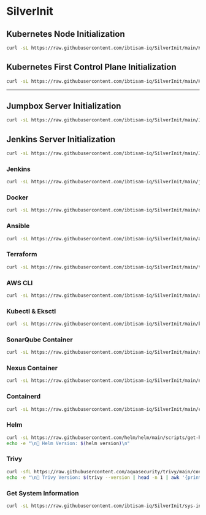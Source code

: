 # SilverInit

## Kubernetes Node Initialization

```bash
curl -sL https://raw.githubusercontent.com/ibtisam-iq/SilverInit/main/K8s-Node-Init.sh | sudo bash
```

## Kubernetes First Control Plane Initialization

```bash
curl -sL https://raw.githubusercontent.com/ibtisam-iq/SilverInit/main/K8s-Control-Plane-Init.sh | sudo bash
```
---

## Jumpbox Server Initialization

```bash
curl -sL https://raw.githubusercontent.com/ibtisam-iq/SilverInit/main/Jumpbox.sh | sudo bash
```

## Jenkins Server Initialization

```bash
curl -sL https://raw.githubusercontent.com/ibtisam-iq/SilverInit/main/Jenkins-Server.sh | sudo bash
```

### Jenkins

```bash
curl -sL https://raw.githubusercontent.com/ibtisam-iq/SilverInit/main/jenkins-setup.sh | sudo bash
```

### Docker

```bash
curl -sL https://raw.githubusercontent.com/ibtisam-iq/SilverInit/main/docker-setup.sh | sudo bash
```

### Ansible

```bash
curl -sL https://raw.githubusercontent.com/ibtisam-iq/SilverInit/main/ansible-setup.sh | sudo bash
```

### Terraform

```bash
curl -sL https://raw.githubusercontent.com/ibtisam-iq/SilverInit/main/terraform-setup.sh | sudo bash
```

### AWS CLI

```bash
curl -sL https://raw.githubusercontent.com/ibtisam-iq/SilverInit/main/aws-cli-conf.sh | sudo bash
```

### Kubectl & Eksctl

```bash
curl -sL https://raw.githubusercontent.com/ibtisam-iq/SilverInit/main/kubectl-and-eksctl.sh | sudo bash
```

### SonarQube Container

```bash
curl -sL https://raw.githubusercontent.com/ibtisam-iq/SilverInit/main/sonarqube-cont.sh | sudo bash
```

### Nexus Container

```bash
curl -sL https://raw.githubusercontent.com/ibtisam-iq/SilverInit/main/nexus-cont.sh | sudo bash
```

### Containerd

```bash
curl -sL https://raw.githubusercontent.com/ibtisam-iq/SilverInit/main/containerd-setup.sh | bash
```

### Helm

```bash
curl -sL https://raw.githubusercontent.com/helm/helm/main/scripts/get-helm-3 | bash
echo -e "\n🔹 Helm Version: $(helm version)\n"
```

### Trivy

``` bash
curl -sfL https://raw.githubusercontent.com/aquasecurity/trivy/main/contrib/install.sh | sudo sh -s -- -b /usr/local/bin v0.60.0
echo -e "\n🔹 Trivy Version: $(trivy --version | head -n 1 | awk '{print $2}')\n"
```

### Get System Information

```bash
curl -sL https://raw.githubusercontent.com/ibtisam-iq/SilverInit/sys-info-and-update.sh | bash
```